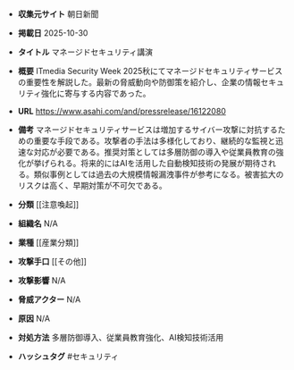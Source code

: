 - **収集元サイト**
朝日新聞

- **掲載日**
2025-10-30

- **タイトル**
マネージドセキュリティ講演

- **概要**
ITmedia Security Week 2025秋にてマネージドセキュリティサービスの重要性を解説した。最新の脅威動向や防御策を紹介し、企業の情報セキュリティ強化に寄与する内容であった。

- **URL**
https://www.asahi.com/and/pressrelease/16122080

- **備考**
マネージドセキュリティサービスは増加するサイバー攻撃に対抗するための重要な手段である。攻撃者の手法は多様化しており、継続的な監視と迅速な対応が必要である。推奨対策としては多層防御の導入や従業員教育の強化が挙げられる。将来的にはAIを活用した自動検知技術の発展が期待される。類似事例としては過去の大規模情報漏洩事件が参考になる。被害拡大のリスクは高く、早期対策が不可欠である。

- **分類**
[[注意喚起]]

- **組織名**
N/A

- **業種**
[[産業分類]]

- **攻撃手口**
[[その他]]

- **攻撃影響**
N/A

- **脅威アクター**
N/A

- **原因**
N/A

- **対処方法**
多層防御導入、従業員教育強化、AI検知技術活用

- **ハッシュタグ**
#セキュリティ
